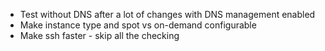 * Test without DNS after a lot of changes with DNS management enabled
* Make instance type and spot vs on-demand configurable
* Make ssh faster - skip all the checking
